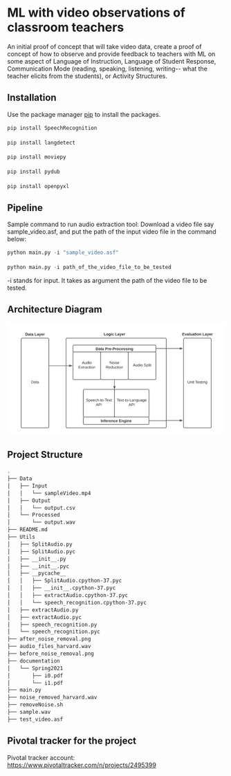 # ML with video observations of classroom teachers

An initial proof of concept that will take video data, create a proof of concept of how to observe and provide feedback to teachers with ML on some aspect of Language of Instruction, Language of Student Response, Communication Mode (reading, speaking, listening, writing-- what the teacher elicits from the students), or Activity Structures.

## Installation

Use the package manager [pip](https://pip.pypa.io/en/stable/) to install the packages.

```bash
pip install SpeechRecognition

pip install langdetect

pip install moviepy

pip install pydub

pip install openpyxl
```

## Pipeline
Sample command to run audio extraction tool:
Download a video file say sample_video.asf, and put the path of the input video file in the command below:

```python
python main.py -i "sample_video.asf"

python main.py -i path_of_the_video_file_to_be_tested
```
-i stands for input. It takes as argument the path of the video file to be tested.

## Architecture Diagram

![Alt text](tbop_architecture.png?raw=true "Title")

## Project Structure
```bash
.
├── Data
│   ├── Input
│   │   └── sampleVideo.mp4
│   ├── Output
│   │   └── output.csv
│   └── Processed
│       └── output.wav
├── README.md
├── Utils
│   ├── SplitAudio.py
│   ├── SplitAudio.pyc
│   ├── __init__.py
│   ├── __init__.pyc
│   ├── __pycache__
│   │   ├── SplitAudio.cpython-37.pyc
│   │   ├── __init__.cpython-37.pyc
│   │   ├── extractAudio.cpython-37.pyc
│   │   └── speech_recognition.cpython-37.pyc
│   ├── extractAudio.py
│   ├── extractAudio.pyc
│   ├── speech_recognition.py
│   └── speech_recognition.pyc
├── after_noise_removal.png
├── audio_files_harvard.wav
├── before_noise_removal.png
├── documentation
│   └── Spring2021
│       ├── i0.pdf
│       └── i1.pdf
├── main.py
├── noise_removed_harvard.wav
├── removeNoise.sh
├── sample.wav
├── test_video.asf
```

## Pivotal tracker for the project
Pivotal tracker account: https://www.pivotaltracker.com/n/projects/2495399

